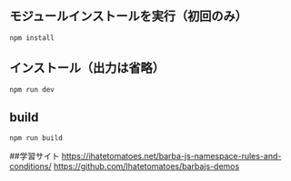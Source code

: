 ## モジュールインストールを実行（初回のみ）
```
npm install
```

 ## インストール（出力は省略）
```
npm run dev
```

## build
```
npm run build
```
##学習サイト
https://ihatetomatoes.net/barba-js-namespace-rules-and-conditions/
https://github.com/Ihatetomatoes/barbajs-demos

